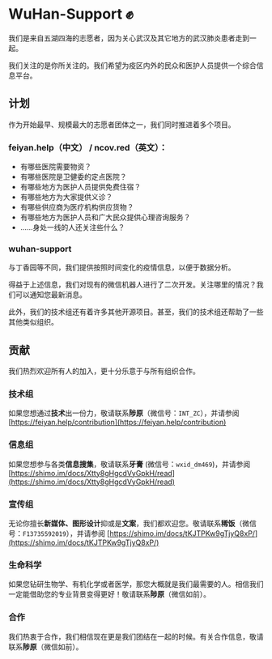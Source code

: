 # WuHan-Support :fist:

我们是来自五湖四海的志愿者，因为关心武汉及其它地方的武汉肺炎患者走到一起。

我们关注的是你所关注的。我们希望为疫区内外的民众和医护人员提供一个综合信息平台。

## 计划

作为开始最早、规模最大的志愿者团体之一，我们同时推进着多个项目。

### feiyan.help（中文） / ncov.red（英文）：

+ 有哪些医院需要物资？
+ 有哪些医院是卫健委的定点医院？
+ 有哪些地方为医护人员提供免费住宿？
+ 有哪些地方为大家提供义诊？
+ 有哪些供应商为医疗机构供应货物？
+ 有哪些地方为医护人员和广大民众提供心理咨询服务？
+ ……身处一线的人还关注些什么？

### wuhan-support

与丁香园等不同，我们提供按照时间变化的疫情信息，以便于数据分析。

得益于上述信息，我们对现有的微信机器人进行了二次开发。关注哪里的情况？我们可以通知您最新消息。

此外，我们的技术组还有着许多其他开源项目。甚至，我们的技术组还帮助了一些其他类似组织。

## 贡献

我们热烈欢迎所有人的加入，更十分乐意于与所有组织合作。

### 技术组

如果您想通过**技术**出一份力，敬请联系**陟原**（微信号：`INT_ZC`），并请参阅 [https://feiyan.help/contribution](https://feiyan.help/contribution)

### 信息组

如果您想参与各类**信息搜集**，敬请联系**牙膏** (微信号：`wxid_dm469`)，并请参阅 [https://shimo.im/docs/Xtty8gHgcdVyGpkH/read](https://shimo.im/docs/Xtty8gHgcdVyGpkH/read)

### 宣传组

无论你擅长**新媒体、图形设计**抑或是**文案**，我们都欢迎您。敬请联系**稀饭**（微信号：`F13735592019`），并请参阅 [https://shimo.im/docs/tKJTPKw9gTjyQ8xP/](https://shimo.im/docs/tKJTPKw9gTjyQ8xP/)

### 生命科学

如果您钻研生物学、有机化学或者医学，那您大概就是我们最需要的人。相信我们一定能借助您的专业背景变得更好！敬请联系**陟原**（微信如前）。

### 合作

我们热衷于合作，我们相信现在更是我们团结在一起的时候。有关合作信息，敬请联系**陟原**（微信如前）。
